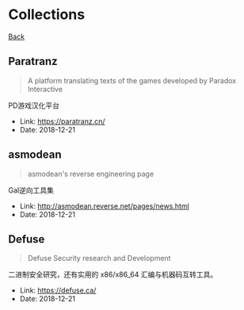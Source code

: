 # Collections
[Back](https://enderqiu.github.io/)

## Paratranz
> A platform translating texts of the games developed by Paradox Interactive


PD游戏汉化平台
- Link: <https://paratranz.cn/>
- Date: 2018-12-21

## asmodean
> asmodean's reverse engineering page


Gal逆向工具集
- Link: <http://asmodean.reverse.net/pages/news.html>
- Date: 2018-12-21

## Defuse
> Defuse Security research and Development


二进制安全研究，还有实用的 x86/x86_64 汇编与机器码互转工具。
- Link: <https://defuse.ca/>
- Date: 2018-12-21
